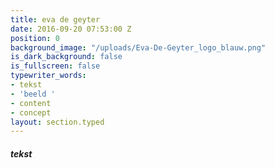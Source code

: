 ```yaml
---
title: eva de geyter
date: 2016-09-20 07:53:00 Z
position: 0
background_image: "/uploads/Eva-De-Geyter_logo_blauw.png"
is_dark_background: false
is_fullscreen: false
typewriter_words:
- tekst
- 'beeld '
- content
- concept
layout: section.typed
---
```


##### <span id="typed">tekst</span>